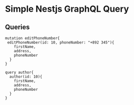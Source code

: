 # Simple Nestjs GraphQL Query

## Queries

```
mutation editPhoneNumber{
 editPhoneNumber(id: 10, phoneNumber: "+892 345"){
    firstName,
    address,
    phoneNumber
  }
}

query author{
  author(id: 10){
    firstName,
    address,
    phoneNumber
  }
}
```
